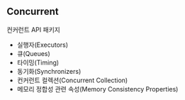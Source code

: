 ## Concurrent

컨커런트 API 패키지
- 실행자(Executors)
- 큐(Queues)
- 타이밍(Timing)
- 동기화(Synchronizers)
- 컨커런트 컬렉션(Concurrent Collection)
- 메모리 정합성 관련 속성(Memory Consistency Properties)